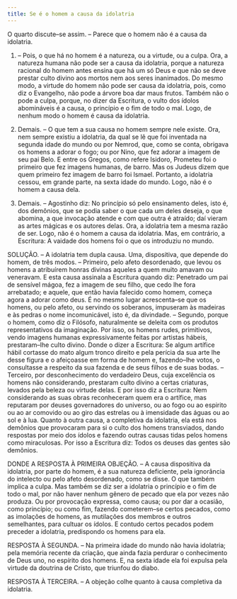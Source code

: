 ```yaml
---
title: Se é o homem a causa da idolatria
---
```


O quarto discute–se assim. – Parece que o homem não é a causa da idolatria.  

1. – Pois, o que há no homem é a natureza, ou a virtude, ou a culpa. Ora, a natureza humana não pode ser a causa da idolatria, porque a natureza racional do homem antes ensina que há um só Deus e que não se deve prestar culto divino aos mortos nem aos seres inanimados. Do mesmo modo, a virtude do homem não pode ser causa da idolatria, pois, como diz o Evangelho, não pode a árvore boa dar maus frutos. Também não o pode a culpa, porque, no dizer da Escritura, o vulto dos ídolos abomináveis é a causa, o princípio e o fim de todo o mal. Logo, de nenhum modo o homem é causa da idolatria.  

2. Demais. – O que tem a sua causa no homem sempre nele existe. Ora, nem sempre existiu a idolatria, da qual se lê que foi inventada na segunda idade do mundo ou por Nemrod, que, como se conta, obrigava os homens a adorar o fogo; ou por Nino, que fez adorar a imagem de seu pai Belo. E entre os Gregos, como refere Isidoro, Prometeu foi o primeiro que fez imagens humanas, de barro. Mas os Judeus dizem que quem primeiro fez imagem de barro foi lsmael. Portanto, a idolatria cessou, em grande parte, na sexta idade do mundo. Logo, não é o homem a causa dela.  

3. Demais. – Agostinho diz: No princípio só pelo ensinamento deles, isto é, dos demônios, que se podia saber o que cada um deles deseja, o que abomina, a que invocação atende e com que outra é atraído; daí vieram as artes mágicas e os autores delas. Ora, a idolatria tem a mesma razão de ser. Logo, não é o homem a causa da idolatria. Mas, em contrário, a Escritura: A vaidade dos homens foi o que os introduziu no mundo.  

SOLUÇÃO. – A idolatria tem dupla causa. Uma, dispositiva, que depende do homem, de três modos. – Primeiro, pelo afeto desordenado, que levou os homens a atribuírem honras divinas aqueles a quem muito amavam ou veneravam. E esta causa assinala a Escritura quando diz: Penetrado um pai de sensível mágoa, fez a imagem de seu filho, que cedo lhe fora arrebatado; e aquele, que então havia falecido como homem, começa agora a adorar como deus. É no mesmo lugar acrescenta–se que os homens, ou pelo afeto, ou servindo os soberanos, impuseram às madeiras e às pedras o nome incomunicável, isto é, da divindade. – Segundo, porque o homem, como diz o Filósofo, naturalmente se deleita com os produtos representativos da imaginação. Por isso, os homens rudes, primitivos, vendo imagens humanas expressivamente feitas por artistas hábeis, prestaram–lhe culto divino. Donde o dizer a Escritura: Se algum artífice hábil cortasse do mato algum tronco direito e pela perícia da sua arte lhe desse figura e o afeiçoasse em forma de homem e, fazendo–lhe votos, o consultasse a respeito da sua fazenda e de seus filhos e de suas bodas. – Terceiro, por desconhecimento do verdadeiro Deus, cuja excelência os homens não considerando, prestaram culto divino a certas criaturas, levados pela beleza ou virtude delas. E por isso diz a Escritura: Nem considerando as suas obras reconheceram quem era o artífice, mas reputaram por deuses governadores do universo, ou ao fogo ou ao espirito ou ao ar comovido ou ao giro das estrelas ou à imensidade das águas ou ao sol e à lua.  Quanto à outra causa, a completiva da idolatria, ela está nos demônios que provocaram para si o culto dos homens transviados, dando respostas por meio dos ídolos e fazendo outras causas tidas pelos homens como miraculosas. Por isso a Escritura diz: Todos os deuses das gentes são demônios.  

DONDE A RESPOSTA À PRIMEIRA OBJEÇÃO. – A causa dispositiva da idolatria, por parte do homem, é a sua natureza deficiente, pela ignorância do intelecto ou pelo afeto desordenado, como se disse. O que também implica a culpa. Mas também se diz ser a idolatria o princípio e o fim de todo o mal, por não haver nenhum gênero de pecado que ela por vezes não produza. Ou por provocação expressa, como causa; ou por dar a ocasião, como princípio; ou como fim, fazendo cometerem–se certos pecados, como as imolações de homens, as mutilações dos membros e outros semelhantes, para cultuar os ídolos. E contudo certos pecados podem preceder a idolatria, predispondo os homens para ela.  

RESPOSTA À SEGUNDA. – Na primeira idade do mundo não havia idolatria; pela memória recente da criação, que ainda fazia perdurar o conhecimento de Deus uno, no espírito dos homens. E, na sexta idade ela foi expulsa pela virtude da doutrina de Cristo, que triunfou do diabo.  

RESPOSTA À TERCEIRA. – A objeção colhe quanto à causa completiva da idolatria.